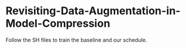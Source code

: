 # Revisiting-Data-Augmentation-in-Model-Compression

Follow the SH files to train the baseline and our schedule.
